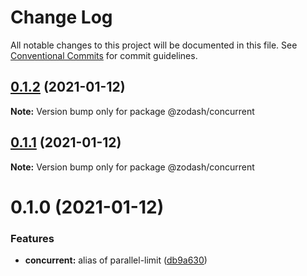 # Change Log

All notable changes to this project will be documented in this file.
See [Conventional Commits](https://conventionalcommits.org) for commit guidelines.

## [0.1.2](https://github.com/zcorky/zodash/compare/@zodash/concurrent@0.1.1...@zodash/concurrent@0.1.2) (2021-01-12)

**Note:** Version bump only for package @zodash/concurrent





## [0.1.1](https://github.com/zcorky/zodash/compare/@zodash/concurrent@0.1.0...@zodash/concurrent@0.1.1) (2021-01-12)

**Note:** Version bump only for package @zodash/concurrent





# 0.1.0 (2021-01-12)


### Features

* **concurrent:** alias of parallel-limit ([db9a630](https://github.com/zcorky/zodash/commit/db9a63046318e399677e011a411b41716619eb32))
